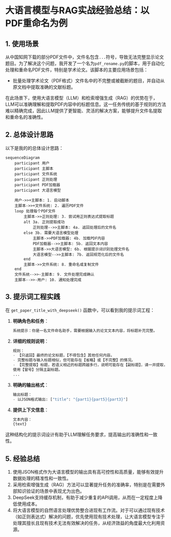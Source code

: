 # 大语言模型与RAG实战经验总结：以PDF重命名为例

## 1. 使用场景

从中国知网下载的部分PDF文件中，文件名包含`...`符号，导致无法完整显示论文题目。为了解决这个问题，我开发了一个名为`pdf_rename.py`的脚本，用于自动化处理和重命名PDF文件，特别是学术论文。该脚本的主要应用场景包括：

- 批量处理学术论文（PDF格式）文件名中的不完整或被截断的题目，并自动从原文档中提取准确的文献标题。

在此场景下，使用大语言模型（LLM）和检索增强生成（RAG）的优势在于，LLM可以准确理解和提取PDF内容中的标题信息。这一任务传统的基于规则的方法难以精确完成，因此LLM提供了更智能、灵活的解决方案，能够提升文件名提取和重命名的准确性。

## 2. 总体设计思路

以下是我的的总体设计思路：

```mermaid
sequenceDiagram
    participant 用户
    participant 主脚本
    participant 文件系统
    participant 正则处理
    participant PDF加载器
    participant 大语言模型

    用户->>+主脚本: 1. 启动脚本
    主脚本->>+文件系统: 2. 遍历PDF文件
    loop 处理每个PDF文件
        主脚本->>正则处理: 3. 尝试用正则表达式提取标题
        alt 3a. 正则提取成功
            正则处理-->>主脚本: 4a. 返回处理后的文件名
        else 3b. 需要大语言模型处理
            主脚本->>PDF加载器: 4b. 加载PDF内容
            PDF加载器-->>主脚本: 5b. 返回文本内容
            主脚本->>大语言模型: 6b. 根据提示词识别处理文件名
            大语言模型-->>主脚本: 7b. 返回规范化后的文件名
        end
        主脚本->>文件系统: 8. 重命名或复制文件
    end
    文件系统-->>-主脚本: 9. 文件处理完成确认
    主脚本-->>-用户: 10. 通知处理完成
```

## 3. 提示词工程实践

在 `get_paper_title_with_deepseek()` 函数中，可以看到我的提示词工程：

1. **明确角色和任务**：

   ```python
   系统提示：你是一名文件命名助手，需要根据输入的论文文本内容，将标题补充完整。
   ```

2. **详细的规则说明**：

   ```python
   规则：
   - 【只返回】最终的论文标题，【不得包含】其他任何内容。
   - 完整标题与输入标题相似，但可能存在【省略】或【不完整】的情况。
   - 【完整提取】标题，若语义相近的标题跨越多行，说明可能存在【副标题】，请一并提取，
   使用【冒号】分隔主副标题。
   ...
   ```

3. **明确的输出格式**：

   ```python
   输出标题：
   - 以JSON格式输出: ["title": "{part1}{part5}{part3}"]
   ```

4. **提供上下文信息**：

   ```python
   文本内容：
   {text}
   ```

这种结构化的提示词设计有助于LLM理解任务要求，提高输出的准确性和一致性。

## 5. 经验总结

1. 使用JSON格式作为大语言模型的输出具有高可控性和高质量，能够有效提升数据处理的精准性和一致性。
2. 采用检索增强生成（RAG）方法可以显著提升任务的准确率，特别是在需要外部知识验证的场景中表现尤为出色。
3. DeepSeek支持缓存机制，有助于减少重复的API调用，从而在一定程度上降低使用成本。
4. 将大语言模型的自然语言处理优势整合进现有工作流。对于可以通过现有技术（如正则表达式）解决的问题，优先使用现有技术处理，让大语言模型专注于处理其擅长且现有技术无法有效解决的任务，从经济效益的角度最大化利用资源。


